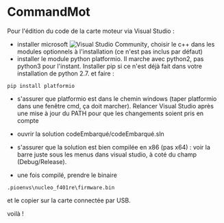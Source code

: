 # CommandMot

Pour l'édition du code de la carte moteur via Visual Studio :

- installer microsoft ![Visual Studio Community](https://www.visualstudio.com/en-us/downloads/download-visual-studio-vs.aspx), choisir le c++ dans les modules optionnels à l'installation (ce n'est pas inclus par défaut)
- installer le module python platformio. Il marche avec python2, pas python3 pour l'instant. Installer pip si ce n'est déjà fait dans votre installation de python 2.7. et faire :

```
pip install platformio
```
- s'assurer que platformio est dans le chemin windows (taper platformio dans une fenêtre cmd, ça doit marcher). Relancer Visual Studio après une mise à jour du PATH pour que les changements soient pris en compte
- ouvrir la solution codeEmbarqué/codeEmbarqué.sln
- s'assurer que la solution est bien compilée en x86 (pas x64) : voir la barre juste sous les menus dans visual studio, à coté du champ (Debug/Release).

- une fois compilé, prendre le binaire
```
.pioenvs\nucleo_f401re\firmware.bin
```
et le copier sur la carte connectée par USB.

voilà !
